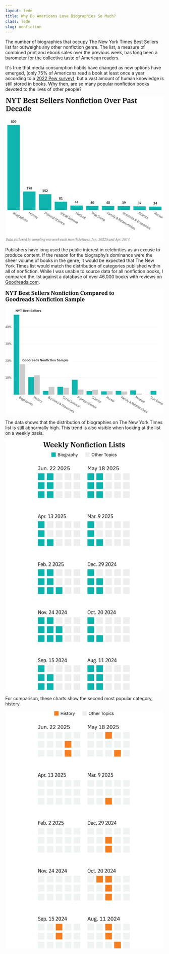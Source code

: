 ```yaml
---
layout: lede
title: Why Do Americans Love Biographies So Much?
class: lede
slug: nonfiction
---
```


The number of biographies that occupy The New York Times Best Sellers list far outweighs any other nonfiction genre. The list, a measure of combined print and ebook sales over the previous week, has long been a barometer for the collective taste of American readers.

It's true that media consumption habits have changed as new options have emerged, (only 75% of Americans read a book at least once a year according to a [2022 Pew survey](https://www.pewresearch.org/short-reads/2022/01/06/three-in-ten-americans-now-read-e-books/)), but a vast amount of human knowledge is still stored in books. Why then, are so many popular nonfiction books devoted to the lives of other people?

<div class="img-container mv4">
    <img src="/assets/images/lede/books/top_10.svg" style="width: 650px;">
</div>

Publishers have long used the public interest in celebrities as an excuse to produce content. If the reason for the biography’s dominance were the sheer volume of books in the genre, it would be expected that The New York Times list would match the distribution of categories published within all of nonfiction. While I was unable to source data for all nonfiction books, I compared the list against a database of over 46,000 books with reviews on [Goodreads.com](https://www.goodreads.com). 

<div class="img-container mv4">
    <img src="/assets/images/lede/books/percent_chart.svg" style="width: 650px;">
</div>


The data shows that the distribution of biographies on The New York Times list is still abnormally high. This trend is also visible when looking at the list on a weekly basis.



<div class="img-container mv4">
    <img src="/assets/images/lede/books/weekly_bio.svg" style="width: 500px;">
</div>


For comparison, these charts show the second most popular category, history.

<div class="img-container mv4 ">
    <img src="/assets/images/lede/books/history.svg" style="width: 500px;">
</div>
